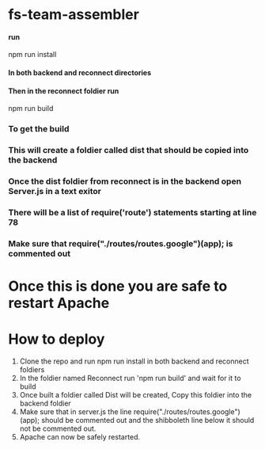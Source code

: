# fs-team-assembler
#### run 
npm run install
#### In both backend and reconnect directories
#### Then in the reconnect foldier run
npm run build
### To get the build
### This will create a foldier called dist that should be copied into the backend
### Once the dist foldier from reconnect is in the backend open Server.js in a text exitor
### There will be a list of require('route') statements starting at line 78
### Make sure that require("./routes/routes.google")(app); is commented out
# Once this is done you are safe to restart Apache


# How to deploy
1. Clone the repo and run npm run install in both backend and reconnect foldiers  
2. In the foldier named Reconnect run 'npm run build' and wait for it to build  
3. Once built a foldier called Dist will be created, Copy this foldier into the backend foldier  
4. Make sure that in server.js the line require("./routes/routes.google")(app); should be commented out and the shibboleth line below it should not be commented out. 
4. Apache can now be safely restarted.  